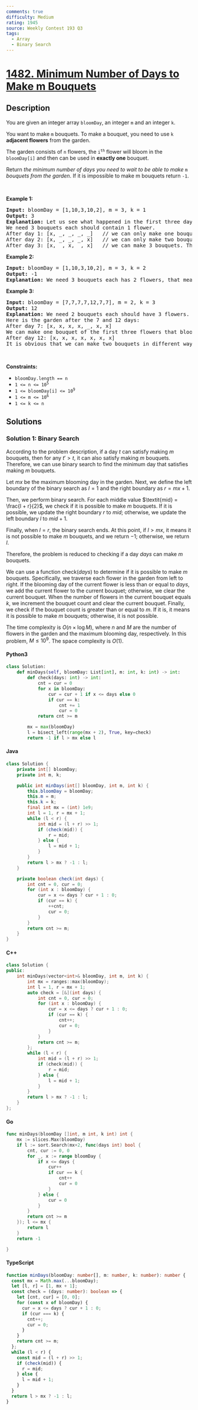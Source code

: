 ```yaml
---
comments: true
difficulty: Medium
rating: 1945
source: Weekly Contest 193 Q3
tags:
  - Array
  - Binary Search
---
```


<!-- problem:start -->

# [1482. Minimum Number of Days to Make m Bouquets](https://leetcode.com/problems/minimum-number-of-days-to-make-m-bouquets)

## Description

<!-- description:start -->

<p>You are given an integer array <code>bloomDay</code>, an integer <code>m</code> and an integer <code>k</code>.</p>

<p>You want to make <code>m</code> bouquets. To make a bouquet, you need to use <code>k</code> <strong>adjacent flowers</strong> from the garden.</p>

<p>The garden consists of <code>n</code> flowers, the <code>i<sup>th</sup></code> flower will bloom in the <code>bloomDay[i]</code> and then can be used in <strong>exactly one</strong> bouquet.</p>

<p>Return <em>the minimum number of days you need to wait to be able to make </em><code>m</code><em> bouquets from the garden</em>. If it is impossible to make m bouquets return <code>-1</code>.</p>

<p>&nbsp;</p>
<p><strong class="example">Example 1:</strong></p>

<pre>
<strong>Input:</strong> bloomDay = [1,10,3,10,2], m = 3, k = 1
<strong>Output:</strong> 3
<strong>Explanation:</strong> Let us see what happened in the first three days. x means flower bloomed and _ means flower did not bloom in the garden.
We need 3 bouquets each should contain 1 flower.
After day 1: [x, _, _, _, _]   // we can only make one bouquet.
After day 2: [x, _, _, _, x]   // we can only make two bouquets.
After day 3: [x, _, x, _, x]   // we can make 3 bouquets. The answer is 3.
</pre>

<p><strong class="example">Example 2:</strong></p>

<pre>
<strong>Input:</strong> bloomDay = [1,10,3,10,2], m = 3, k = 2
<strong>Output:</strong> -1
<strong>Explanation:</strong> We need 3 bouquets each has 2 flowers, that means we need 6 flowers. We only have 5 flowers so it is impossible to get the needed bouquets and we return -1.
</pre>

<p><strong class="example">Example 3:</strong></p>

<pre>
<strong>Input:</strong> bloomDay = [7,7,7,7,12,7,7], m = 2, k = 3
<strong>Output:</strong> 12
<strong>Explanation:</strong> We need 2 bouquets each should have 3 flowers.
Here is the garden after the 7 and 12 days:
After day 7: [x, x, x, x, _, x, x]
We can make one bouquet of the first three flowers that bloomed. We cannot make another bouquet from the last three flowers that bloomed because they are not adjacent.
After day 12: [x, x, x, x, x, x, x]
It is obvious that we can make two bouquets in different ways.
</pre>

<p>&nbsp;</p>
<p><strong>Constraints:</strong></p>

<ul>
	<li><code>bloomDay.length == n</code></li>
	<li><code>1 &lt;= n &lt;= 10<sup>5</sup></code></li>
	<li><code>1 &lt;= bloomDay[i] &lt;= 10<sup>9</sup></code></li>
	<li><code>1 &lt;= m &lt;= 10<sup>6</sup></code></li>
	<li><code>1 &lt;= k &lt;= n</code></li>
</ul>

<!-- description:end -->

## Solutions

<!-- solution:start -->

### Solution 1: Binary Search

According to the problem description, if a day $t$ can satisfy making $m$ bouquets, then for any $t' > t$, it can also satisfy making $m$ bouquets. Therefore, we can use binary search to find the minimum day that satisfies making $m$ bouquets.

Let $mx$ be the maximum blooming day in the garden. Next, we define the left boundary of the binary search as $l = 1$ and the right boundary as $r = mx + 1$.

Then, we perform binary search. For each middle value $\textit{mid} = \frac{l + r}{2}$, we check if it is possible to make $m$ bouquets. If it is possible, we update the right boundary $r$ to $\textit{mid}$; otherwise, we update the left boundary $l$ to $\textit{mid} + 1$.

Finally, when $l = r$, the binary search ends. At this point, if $l > mx$, it means it is not possible to make $m$ bouquets, and we return $-1$; otherwise, we return $l$.

Therefore, the problem is reduced to checking if a day $\textit{days}$ can make $m$ bouquets.

We can use a function $\text{check}(\textit{days})$ to determine if it is possible to make $m$ bouquets. Specifically, we traverse each flower in the garden from left to right. If the blooming day of the current flower is less than or equal to $\textit{days}$, we add the current flower to the current bouquet; otherwise, we clear the current bouquet. When the number of flowers in the current bouquet equals $k$, we increment the bouquet count and clear the current bouquet. Finally, we check if the bouquet count is greater than or equal to $m$. If it is, it means it is possible to make $m$ bouquets; otherwise, it is not possible.

The time complexity is $O(n \times \log M)$, where $n$ and $M$ are the number of flowers in the garden and the maximum blooming day, respectively. In this problem, $M \leq 10^9$. The space complexity is $O(1)$.

<!-- tabs:start -->

#### Python3

```python
class Solution:
    def minDays(self, bloomDay: List[int], m: int, k: int) -> int:
        def check(days: int) -> int:
            cnt = cur = 0
            for x in bloomDay:
                cur = cur + 1 if x <= days else 0
                if cur == k:
                    cnt += 1
                    cur = 0
            return cnt >= m

        mx = max(bloomDay)
        l = bisect_left(range(mx + 2), True, key=check)
        return -1 if l > mx else l
```

#### Java

```java
class Solution {
    private int[] bloomDay;
    private int m, k;

    public int minDays(int[] bloomDay, int m, int k) {
        this.bloomDay = bloomDay;
        this.m = m;
        this.k = k;
        final int mx = (int) 1e9;
        int l = 1, r = mx + 1;
        while (l < r) {
            int mid = (l + r) >> 1;
            if (check(mid)) {
                r = mid;
            } else {
                l = mid + 1;
            }
        }
        return l > mx ? -1 : l;
    }

    private boolean check(int days) {
        int cnt = 0, cur = 0;
        for (int x : bloomDay) {
            cur = x <= days ? cur + 1 : 0;
            if (cur == k) {
                ++cnt;
                cur = 0;
            }
        }
        return cnt >= m;
    }
}
```

#### C++

```cpp
class Solution {
public:
    int minDays(vector<int>& bloomDay, int m, int k) {
        int mx = ranges::max(bloomDay);
        int l = 1, r = mx + 1;
        auto check = [&](int days) {
            int cnt = 0, cur = 0;
            for (int x : bloomDay) {
                cur = x <= days ? cur + 1 : 0;
                if (cur == k) {
                    cnt++;
                    cur = 0;
                }
            }
            return cnt >= m;
        };
        while (l < r) {
            int mid = (l + r) >> 1;
            if (check(mid)) {
                r = mid;
            } else {
                l = mid + 1;
            }
        }
        return l > mx ? -1 : l;
    }
};
```

#### Go

```go
func minDays(bloomDay []int, m int, k int) int {
	mx := slices.Max(bloomDay)
	if l := sort.Search(mx+2, func(days int) bool {
		cnt, cur := 0, 0
		for _, x := range bloomDay {
			if x <= days {
				cur++
				if cur == k {
					cnt++
					cur = 0
				}
			} else {
				cur = 0
			}
		}
		return cnt >= m
	}); l <= mx {
		return l
	}
	return -1

}
```

#### TypeScript

```ts
function minDays(bloomDay: number[], m: number, k: number): number {
  const mx = Math.max(...bloomDay);
  let [l, r] = [1, mx + 1];
  const check = (days: number): boolean => {
    let [cnt, cur] = [0, 0];
    for (const x of bloomDay) {
      cur = x <= days ? cur + 1 : 0;
      if (cur === k) {
        cnt++;
        cur = 0;
      }
    }
    return cnt >= m;
  };
  while (l < r) {
    const mid = (l + r) >> 1;
    if (check(mid)) {
      r = mid;
    } else {
      l = mid + 1;
    }
  }
  return l > mx ? -1 : l;
}
```

<!-- tabs:end -->

<!-- solution:end -->

<!-- problem:end -->
